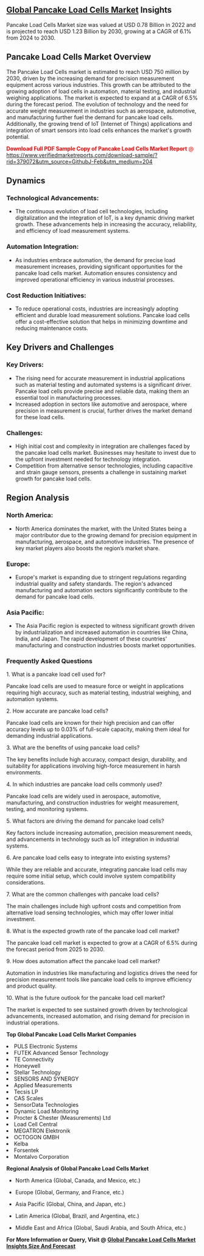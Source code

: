 <h2><a href="https://www.verifiedmarketreports.com/download-sample/?rid=379072&amp;utm_source=GithubJ&amp;utm_medium=204" target="_blank">Global Pancake Load Cells Market</a> Insights</h2><p>Pancake Load Cells Market size was valued at USD 0.78 Billion in 2022 and is projected to reach USD 1.23 Billion by 2030, growing at a CAGR of 6.1% from 2024 to 2030.</p><p> <h2>Pancake Load Cells Market Overview</h2> <p>The Pancake Load Cells market is estimated to reach USD 750 million by 2030, driven by the increasing demand for precision measurement equipment across various industries. This growth can be attributed to the growing adoption of load cells in automation, material testing, and industrial weighing applications. The market is expected to expand at a CAGR of 6.5% during the forecast period. The evolution of technology and the need for accurate weight measurement in industries such as aerospace, automotive, and manufacturing further fuel the demand for pancake load cells. Additionally, the growing trend of IoT (Internet of Things) applications and integration of smart sensors into load cells enhances the market's growth potential. </p> <p><p><span class=""><span style="color: #ff0000;"><strong>Download Full PDF Sample Copy of Pancake Load Cells Market Report</strong> @ </span><a href="https://www.verifiedmarketreports.com/download-sample/?rid=379072&amp;utm_source=GithubJ-Feb&amp;utm_medium=204" target="_blank">https://www.verifiedmarketreports.com/download-sample/?rid=379072&amp;utm_source=GithubJ-Feb&amp;utm_medium=204</a></span></p></p> <h2>Dynamics</h2> <h3>Technological Advancements:</h3> <ul> <li>The continuous evolution of load cell technologies, including digitalization and the integration of IoT, is a key dynamic driving market growth. These advancements help in increasing the accuracy, reliability, and efficiency of load measurement systems.</li> </ul> <h3>Automation Integration:</h3> <ul> <li>As industries embrace automation, the demand for precise load measurement increases, providing significant opportunities for the pancake load cells market. Automation ensures consistency and improved operational efficiency in various industrial processes.</li> </ul> <h3>Cost Reduction Initiatives:</h3> <ul> <li>To reduce operational costs, industries are increasingly adopting efficient and durable load measurement solutions. Pancake load cells offer a cost-effective solution that helps in minimizing downtime and reducing maintenance costs.</li> </ul> <h2>Key Drivers and Challenges</h2> <h3>Key Drivers:</h3> <ul> <li>The rising need for accurate measurement in industrial applications such as material testing and automated systems is a significant driver. Pancake load cells provide precise and reliable data, making them an essential tool in manufacturing processes.</li> <li>Increased adoption in sectors like automotive and aerospace, where precision in measurement is crucial, further drives the market demand for these load cells.</li> </ul> <h3>Challenges:</h3> <ul> <li>High initial cost and complexity in integration are challenges faced by the pancake load cells market. Businesses may hesitate to invest due to the upfront investment needed for technology integration.</li> <li>Competition from alternative sensor technologies, including capacitive and strain gauge sensors, presents a challenge in sustaining market growth for pancake load cells.</li> </ul> <h2>Region Analysis</h2> <h3>North America:</h3> <ul> <li>North America dominates the market, with the United States being a major contributor due to the growing demand for precision equipment in manufacturing, aerospace, and automotive industries. The presence of key market players also boosts the region’s market share.</li> </ul> <h3>Europe:</h3> <ul> <li>Europe's market is expanding due to stringent regulations regarding industrial quality and safety standards. The region's advanced manufacturing and automation sectors significantly contribute to the demand for pancake load cells.</li> </ul> <h3>Asia Pacific:</h3> <ul> <li>The Asia Pacific region is expected to witness significant growth driven by industrialization and increased automation in countries like China, India, and Japan. The rapid development of these countries' manufacturing and construction industries boosts market opportunities.</li> </ul> <h3>Frequently Asked Questions</h3> <p>1. What is a pancake load cell used for?</p> <p>Pancake load cells are used to measure force or weight in applications requiring high accuracy, such as material testing, industrial weighing, and automation systems.</p> <p>2. How accurate are pancake load cells?</p> <p>Pancake load cells are known for their high precision and can offer accuracy levels up to 0.03% of full-scale capacity, making them ideal for demanding industrial applications.</p> <p>3. What are the benefits of using pancake load cells?</p> <p>The key benefits include high accuracy, compact design, durability, and suitability for applications involving high-force measurement in harsh environments.</p> <p>4. In which industries are pancake load cells commonly used?</p> <p>Pancake load cells are widely used in aerospace, automotive, manufacturing, and construction industries for weight measurement, testing, and monitoring systems.</p> <p>5. What factors are driving the demand for pancake load cells?</p> <p>Key factors include increasing automation, precision measurement needs, and advancements in technology such as IoT integration in industrial systems.</p> <p>6. Are pancake load cells easy to integrate into existing systems?</p> <p>While they are reliable and accurate, integrating pancake load cells may require some initial setup, which could involve system compatibility considerations.</p> <p>7. What are the common challenges with pancake load cells?</p> <p>The main challenges include high upfront costs and competition from alternative load sensing technologies, which may offer lower initial investment.</p> <p>8. What is the expected growth rate of the pancake load cell market?</p> <p>The pancake load cell market is expected to grow at a CAGR of 6.5% during the forecast period from 2025 to 2030.</p> <p>9. How does automation affect the pancake load cell market?</p> <p>Automation in industries like manufacturing and logistics drives the need for precision measurement tools like pancake load cells to improve efficiency and product quality.</p> <p>10. What is the future outlook for the pancake load cell market?</p> <p>The market is expected to see sustained growth driven by technological advancements, increased automation, and rising demand for precision in industrial operations.</p> </p><p><strong>Top Global Pancake Load Cells Market Companies</strong></p><div data-test-id=""><p><li>PULS Electronic Systems</li><li> FUTEK Advanced Sensor Technology</li><li> TE Connectivity</li><li> Honeywell</li><li> Stellar Technology</li><li> SENSORS AND SYNERGY</li><li> Applied Measurements</li><li> Tecsis LP</li><li> CAS Scales</li><li> SensorData Technologies</li><li> Dynamic Load Monitoring</li><li> Procter & Chester (Measurements) Ltd</li><li> Load Cell Central</li><li> MEGATRON Elektronik</li><li> OCTOGON GMBH</li><li> Kelba</li><li> Forsentek</li><li> Montalvo Corporation</li></p><div><strong>Regional Analysis of&nbsp;Global Pancake Load Cells Market</strong></div><ul><li dir="ltr"><p dir="ltr">North America&nbsp;(Global, Canada, and Mexico, etc.)</p></li><li dir="ltr"><p dir="ltr">Europe (Global, Germany, and France, etc.)</p></li><li dir="ltr"><p dir="ltr">Asia Pacific&nbsp;(Global, China, and Japan, etc.)</p></li><li dir="ltr"><p dir="ltr">Latin America&nbsp;(Global, Brazil, and Argentina, etc.)</p></li><li dir="ltr">Middle East and Africa&nbsp;(Global, Saudi Arabia, and South Africa, etc.)</li></ul><p><strong>For More Information or Query, Visit @&nbsp;</strong><strong><a href="https://www.verifiedmarketreports.com/product/pancake-load-cells-market/?utm_source=GithubJ&amp;utm_medium=204" target="_blank">Global Pancake Load Cells Market Insights Size And Forecast</a></strong></p></div>
